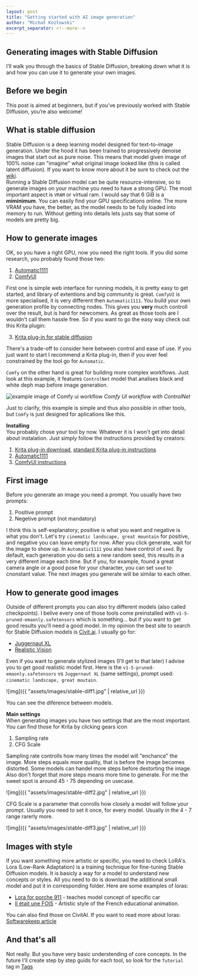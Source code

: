 ```yaml
---
layout: post
title: "Getting started with AI image generation"
author: "Michał Kozłowski"
excerpt_separator: <!--more-->
---
```


## Generating images with Stable Diffusion
I’ll walk you through the basics of Stable Diffusion, breaking down what it is and how you can use it to generate your own images. 
<!--more--> 

## Before we begin
This post is aimed at beginners, but if you’ve previously worked with Stable Diffusion, you’re also welcome!

## What is stable diffusion
Stable Diffusion is a deep learning model designed for text-to-image generation. Under the hood it has been trained to progressively denoise images that start out as pure noise. This means that model given image of 100% noise can "imagine" what original image looked like (this is called latent diffusion). If you want to know more about it be sure to check out the [wiki](https://en.wikipedia.org/wiki/Latent_diffusion_model).   
Running a Stable Diffusion model can be quite resource-intensive, so to generate images on your machine you need to have a strong GPU. The most important aspect is `VRAM` or virtual ram. I would say that 6 GiB is a **miminimum**. You can easily find your GPU specifications online. The more VRAM you have, the better, as the model needs to be fully loaded into memory to run. Without getting into details lets justs say that some of models are pretty big. 

## How to generate images
OK, so you have a right GPU, now you need the right tools. If you did some research, you probably found those two:
1. [Automatic1111](https://github.com/AUTOMATIC1111/stable-diffusion-webui)
2. [ComfyUI](https://github.com/comfyanonymous/ComfyUI)

First one is simple web interface for running models, it is pretty easy to get started, and library of extentions and big community is great. `ComfyUI` is more specialised, it is very different then `Automatic1111`. You build your own generation profile by connecting nodes. This gives you **very** much controll over the result, but is hard for newcomers. As great as those tools are I wouldn't call them hassle free. So if you want to go the easy way check out this Krita plugin:

3. [Krita plug-in for stable diffusion](https://github.com/Acly/krita-ai-diffusion)

There's a trade-off to consider here between control and ease of use. If you just want to start I recommend a Krita plug-in, then if you ever feel constrained by the tool go for `Automatic`. 
   
`Comfy` on the other hand is great for building more complex workflows. Just look at this example, it features `ControlNet` model that analises black and white deph map before image generation.

![example image of Comfy ui workflow](https://comfyanonymous.github.io/ComfyUI_examples/controlnet/depth_controlnet.png)
_Comfy UI workflow with ControlNet_

Just to clarify, this example is simple and thus also possible in other tools, but `Comfy` is just designed for aplications like this.

**Installing** <br>
You probably chose your tool by now. Whatever it is I won't get into detail about instalation. Just simply follow the instructions provided by creators:

1. [Krita plug-in download](https://github.com/Acly/krita-ai-diffusion/releases/), [standard Krita plug-in instructions](https://docs.krita.org/en/user_manual/python_scripting/install_custom_python_plugin.html)
2. [Automatic1111](https://github.com/AUTOMATIC1111/stable-diffusion-webui?tab=readme-ov-file#installation-and-running)
3. [ComfyUI instructions](https://github.com/comfyanonymous/ComfyUI?tab=readme-ov-file#installing)

## First image
Before you generate an image you need a prompt. You usually have two prompts:
1. Positive prompt
2. Negetive prompt (not mandatory)

I think this is self-explanatory; positive is what you want and negative is what you don't. Let's try `cinematic landscape, great mountain` for positive, and negative you can leave empty for now. After you click generate, wait for the image to show up. In `Automatic1111` you also have control of `seed`. By default, each generation you do sets a new random seed, this results in a very different image each time. But if you, for example, found a great camera angle or a good pose for your character, you can set `seed` to cnonstant value. The next images you generate will be similar to each other.

## How to generate good images
Outside of different prompts you can also try different models (also called checkpoints). I belive every one of those tools come preinstalled with `v1-5-pruned-emaonly.safetensors` which is something... but if you want to get good results you'll need a good model. In my opinion the best site to search for Stable Diffusion models is [Civit.ai](https://civitai.com/). I usually go for:
- [Juggernaut XL](https://civitai.com/models/133005/juggernaut-xl)
- [Realistic Vision](https://civitai.com/models/4201?modelVersionId=501240)

Even if you want to generate stylized images (I'll get to that later) I advise you to get good realistic model first. Here is the `v1-5-pruned-emaonly.safetensors` vs `Juggernaut XL` (same settings), prompt used: `cinematic landscape, great moutain`.

![img]({{ "assets/images/stable-diff1.jpg" | relative_url }})

You can see the diference between models.

**Main settings** <br>
When generating images you have two settings that are the most important. You can find those for Krita by clicking gears icon
1. Sampling rate
2. CFG Scale

Sampling rate controlls how many times the model will "enchance" the image. More steps equals more quality, that is before the image becomes distorted. Some models can handel more steps before destorting the image. Also don't forget that more steps means more time to generate. For me the sweet spot is around 45 - 75 depending on usecase.

![img]({{ "assets/images/stable-diff2.jpg" | relative_url }})

CFG Scale is a parameter that conrolls how closely a model will follow your prompt. Usually you need to set it once, for every model. Usually in the 4 - 7 range rarerly more.

![img]({{ "assets/images/stable-diff3.jpg" | relative_url }})

## Images with style
If you want something more artistic or specific, you need to check LoRA's. Lora (Low-Rank Adaptation) is a training technique for fine-tuning Stable Diffusion models. It is basicly a way for a model to understand new concepts or styles. All you need to do is download the additional small model and put it in corresponding folder. Here are some examples of loras:
- [Lora for porche 911](https://civitai.com/models/647663/porsche-911-gts-2024-flux)  - teaches model concept of specific car
- [Il était une FOIS](https://civitai.com/models/631617/style-lora-il-etait-une-fois) - Artistic style of the French educational animation.

You can also find those on CivitAI.
If you want to read more about loras: [Softwarekeep article](https://softwarekeep.com/blogs/how-to/how-to-use-stable-diffusion-lora-models)

## And that's all
Not really. But you have very basic understending of core concepts. In the future I'll create step by step guids for each tool, so look for the `Tutorial` tag in [Tags](https://m1chol.github.io/m1/tags/)

